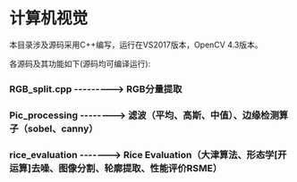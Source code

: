 # 计算机视觉

本目录涉及源码采用C++编写，运行在VS2017版本，OpenCV 4.3版本。

各源码及其功能如下(源码均可编译运行):
   
### RGB_split.cpp ---------> RGB分量提取
### Pic_processing --------> 滤波（平均、高斯、中值）、边缘检测算子（sobel、canny）
### rice_evaluation -------> Rice Evaluation（大津算法、形态学[开运算]去噪、图像分割、轮廓提取、性能评价RSME）


